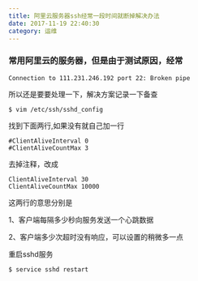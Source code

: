 ```yaml
---
title: 阿里云服务器ssh经常一段时间就断掉解决办法
date: 2017-11-19 22:40:30
category: 运维
---
```


### 常用阿里云的服务器，但是由于测试原因，经常

```shell
Connection to 111.231.246.192 port 22: Broken pipe
```

所以还是要要处理一下，解决方案记录一下备查

```shell
$ vim /etc/ssh/sshd_config
```

找到下面两行,如果没有就自己加一行

```shell
#ClientAliveInterval 0
#ClientAliveCountMax 3
```

去掉注释，改成

```shell
ClientAliveInterval 30
ClientAliveCountMax 10000
```

这两行的意思分别是

1、客户端每隔多少秒向服务发送一个心跳数据

2、客户端多少次超时没有响应，可以设置的稍微多一点

重启sshd服务

```shell
$ service sshd restart
```
